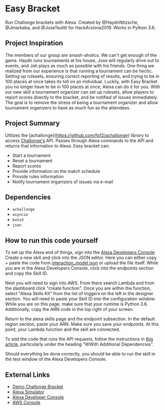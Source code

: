 # Easy Bracket
Run Challonge brackets with Alexa. Created by @HaydnNitzsche, @Jmarkaba, and @JoseTeuttli for HackArziona2019. Works in Python 3.6.

## Project Inspiration
The members of our group are smash-aholics. We can't get enough of the game. Haydn runs tournaments at his house, Jose will regularly drive out to events, and Jah plays as much as possible with his friends. One thing we realized from our experience is that running a tournament can be hectic. Setting up rulesets, ensuring correct reporting of results, and trying to be in 100 places at once takes its toll on an individual. Luckily, with Easy Bracket you no longer have to be in 100 places at once, Alexa can do it for you. With our new skill a tournament organizer can set up rulesets, allow players to report scores directly to the bracket, and be notified of issues immediately. The goal is to remove the stress of being a tournament organizer and allow tournament organizers to have as much fun as the attendees.

## Project Summary
Utilizes the [achallonge]{https://github.com/fp12/achallonge} library to access [Challonge's](https://challonge.com) API. Passes through Alexa commands to the API and returns that information to Alexa. Easy bracket can:
 - Start a tournament
 - Reset a tournament
 - Report scores
 - Provide information on the match schedule
 - Provide rules information
 - Notify tournament organizers of issues via e-mail

## Dependencies
- `achallonge`
- `asyncio`
- `boto3`
- `json`

## How to run this code yourself
To set up the Alexa end of things, sign into the [Alexa Developers Console](https://developer.amazon.com/alexa/console/ask). Create a new skill and click into the JSON editor. Here you can either copy + paste the code from [interaction_model.json](https://github.com/HaydnNitzsche/Easy_Bracket/blob/master/interaction_model.json) or upload the file itself. While you are in the Alexa Developers Console, click into the endpoints section and copy the Skill ID.

Next you will need to sign into AWS. From there search Lambda and from the dashboard click "create function". Once you are within the function, select "Alexa Skills Kit" from the list of triggers on the left in the designer section. You will need to paste your Skill ID into the configuration window. While you are on this page, make sure that your runtime is Python 3.6. Additionally, copy the ARN code in the top right of your screen.

Return to the alexa skills page and the endpoint subsection. In the default region section, paste your ARN. Make sure you save your endpoints. At this point, your Lambda function and the skill are connected.

To add the code that runs the API requests, follow the instructions in [this article](https://docs.aws.amazon.com/lambda/latest/dg/lambda-python-how-to-create-deployment-package.html#python-package-dependencies), particularly under the heading "WWith Additional Dependencies".

Should everything be done correctly, you should be able to run the skill in the test window of the Alexa Developers Console.

## External Links
- [Demo Challonge Bracket](https://challonge.com/HackAZ/participants)
- [Alexa Simulator](https://echosim.io/welcome)
- [Alexa Developer Console]()
- [AWS Console](https://console.aws.amazon.com/console/home)
